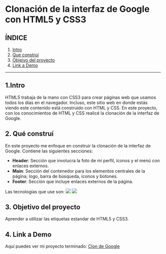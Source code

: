 # Clonación de la interfaz de Google con HTML5 y CSS3

## **ÍNDICE**

1. [Intro](#)
2. [Que construí](#)
3. [Objeivo del proyecto](#)
4. [Link a Demo](#)
   
****

## 1.Intro 
HTML5 trabaja de la mano con CSS3 para crear páginas web que usamos todos los días en el navegador. Incluso, este sitio web en donde estás viendo este contenido está construido con HTML y CSS. En este proyecto, con los conocimientos de HTML y CSS realicé la clonación de la interfaz de Google. 

## 2. Qué construí 
En este proyecto me enfoque en construir la clonación de la interfaz de Google. Contiene las siguientes secciones:
* **Header**: Sección que involucra la foto de mi perfil, íconos y el menú con enlaces externos.
* **Main**: Sección del contenedor para los elementos centrales de la página; logo, barra de búsqueda, íconos y botones.
* **Footer**: Sección que incluye enlaces externos de la página.

Las tecnologías que use son: 
<img src="https://img.shields.io/badge/HTML5-E34F26?style=for-the-badge&logo=html5&logoColor=white"/>
<img src="https://img.shields.io/badge/CSS3-1572B6?style=for-the-badge&logo=css3&logoColor=white"/>

## 3. Objetivo del proyecto
Aprender a utilizar las etiquetas estandar de HTML5 y CSS3.

## 4. Link a Demo
Aquí puedes ver mi proyecto terminado: [Clon de Google](#)


